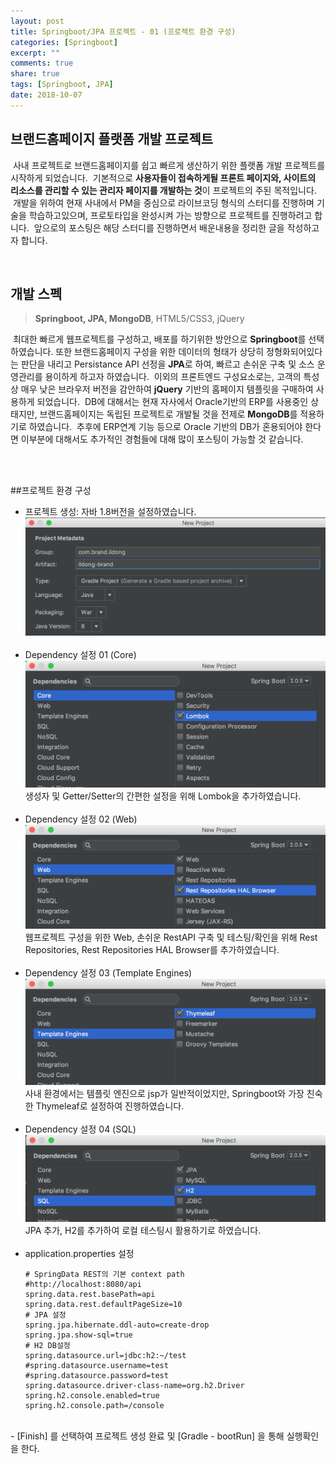 ```yaml
---
layout: post
title: Springboot/JPA 프로젝트 - 01 (프로젝트 환경 구성)
categories: [Springboot]
excerpt: ""
comments: true
share: true
tags: [Springboot, JPA]
date: 2018-10-07
---
```


## 브랜드홈페이지 플랫폼 개발 프로젝트

&nbsp;사내 프로젝트로 브랜드홈페이지를 쉽고 빠르게 생산하기 위한 플랫폼 개발 프로젝트를 시작하게 되었습니다.
&nbsp;기본적으로 **사용자들이 접속하게될 프론트 페이지와, 사이트의 리소스를 관리할 수 있는 관리자 페이지를 개발하는 것**이 프로젝트의 주된 목적입니다.
&nbsp;개발을 위하여 현재 사내에서 PM을 중심으로 라이브코딩 형식의 스터디를 진행하며 기술을 학습하고있으며, 프로토타입을 완성시켜 가는 방향으로 프로젝트를 진행하려고 합니다.
&nbsp;앞으로의 포스팅은 해당 스터디를 진행하면서 배운내용을 정리한 글을 작성하고자 합니다.

<br>

## 개발 스펙

>**Springboot, JPA, MongoDB**, HTML5/CSS3, jQuery

&nbsp;최대한 빠르게 웹프로젝트를 구성하고, 배포를 하기위한 방안으로 **Springboot**를 선택하였습니다. 또한 브랜드홈페이지 구성을 위한 데이터의 형태가 상당히 정형화되어있다는 판단을 내리고 Persistance API 선정을 **JPA**로 하여, 빠르고 손쉬운 구축 및 소스 운영관리를 용이하게 하고자 하였습니다.
&nbsp;이외의 프론트엔드 구성요소로는, 고객의 특성상 매우 낮은 브라우저 버전을 감안하여 **jQuery** 기반의 홈페이지 템플릿을 구매하여 사용하게 되었습니다.
&nbsp;DB에 대해서는 현재 자사에서 Oracle기반의 ERP를 사용중인 상태지만, 브랜드홈페이지는 독립된 프로젝트로 개발될 것을 전제로 **MongoDB**를 적용하기로 하였습니다.
&nbsp;추후에 ERP연계 기능 등으로 Oracle 기반의 DB가 혼용되어야 한다면 이부분에 대해서도 추가적인 경험들에 대해 많이 포스팅이 가능할 것 같습니다.

<br>
<br>

##프로젝트 환경 구성

- 프로젝트 생성: 자바 1.8버전을 설정하였습니다.
![No Image](/assets/20181007/01.png)
<br><br>
- Dependency 설정 01 (Core)
![No Image](/assets/20181007/02.png)
생성자 및 Getter/Setter의 간편한 설정을 위해 Lombok을 추가하였습니다.
<br><br>
- Dependency 설정 02 (Web)
![No Image](/assets/20181007/03.png)
웹프로젝트 구성을 위한 Web, 손쉬운 RestAPI 구축 및 테스팅/확인을 위해 Rest Repositories, Rest Repositories HAL Browser를 추가하였습니다.
<br><br>
- Dependency 설정 03 (Template Engines)
![No Image](/assets/20181007/04.png)
사내 환경에서는 템플릿 엔진으로 jsp가 일반적이었지만, Springboot와 가장 친숙한 Thymeleaf로 설정하여 진행하였습니다.
<br><br>
- Dependency 설정 04 (SQL)
![No Image](/assets/20181007/05.png)
JPA 추가, H2를 추가하여 로컬 테스팅시 활용하기로 하였습니다.
<br><br>
- application.properties 설정
    ``` properties
    # SpringData REST의 기본 context path
    #http://localhost:8080/api
    spring.data.rest.basePath=api
    spring.data.rest.defaultPageSize=10
    # JPA 설정
    spring.jpa.hibernate.ddl-auto=create-drop
    spring.jpa.show-sql=true
    # H2 DB설정
    spring.datasource.url=jdbc:h2:~/test
    #spring.datasource.username=test
    #spring.datasource.password=test
    spring.datasource.driver-class-name=org.h2.Driver
    spring.h2.console.enabled=true
    spring.h2.console.path=/console
    ```
<br>
- [Finish] 를 선택하여 프로젝트 생성 완료 및 [Gradle - bootRun] 을 통해 실행확인을 한다.
